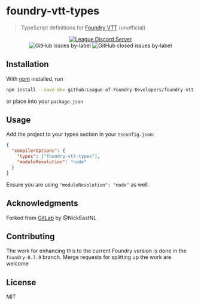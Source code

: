 # foundry-vtt-types

> TypeScript definitions for [Foundry VTT](https://foundryvtt.com/) (unofficial)

<div align=center>

[![League Discord Server](https://img.shields.io/discord/732325252788387980?label=League%20of%20Extraordinary%20Foundry%20VTT%20Developers)](https://discord.gg/52DNPzqm2Z)  
![GitHub issues by-label](https://img.shields.io/github/issues-raw/League-of-Foundry-Developers/foundry-vtt-types/foundry%200.7.9?color=%23fe631d)
![GitHub closed issues by-label](https://img.shields.io/github/issues-closed-raw/League-of-Foundry-Developers/foundry-vtt-types/foundry%200.7.9?color=%23fe631d)

</div>

## Installation

With [npm](https://npmjs.org/) installed, run

```bash
npm install --save-dev github:League-of-Foundry-Developers/foundry-vtt-types
```

or place into your `package.json`

## Usage

Add the project to your types section in your `tsconfig.json`:

```json
{
  "compilerOptions": {
    "types": ["foundry-vtt-types"],
    "moduleResolution": "node"
  }
}
```

Ensure you are using `"moduleResolution": "node"` as well.

## Acknowledgments

Forked from [GitLab](https://gitlab.com/foundry-projects/foundry-pc/foundry-pc-types) by @NickEastNL

## Contributing

The work for enhancing this to the current Foundry version is done in the
`foundry-0.7.9` branch. Merge requests for splitting up the work are welcome

## License

MIT
